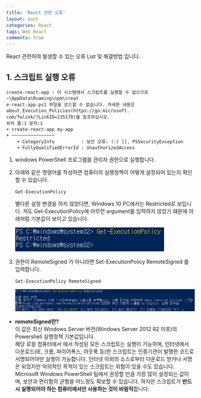 ```yaml
---
title: 'React 관련 오류'
layout: post
categories: React
tags: Web React
comments: true
---
```


React 관련하여 발생할 수 있는 오류 List 및 해결방법 입니다.

## 1. 스크립트 실행 오류
```
create-react-app : 이 시스템에서 스크립트를 실행할 수 없으므로 ~\AppData\Roaming\npm\creat
e-react-app.ps1 파일을 로드할 수 없습니다. 자세한 내용은 about_Execution_Policies(https://go.microsoft.
com/fwlink/?LinkID=135170)를 참조하십시오.
위치 줄:1 문자:1
+ create-react-app my-app
+ ~~~~~~~~~~~~~~~~
    + CategoryInfo          : 보안 오류: (:) [], PSSecurityException
    + FullyQualifiedErrorId : UnauthorizedAccess
```

1) windows PowerShell 프로그램을 관리자 권한으로 실행합니다.  
2) 아래와 같은 명령어를 작성하면 컴퓨터의 실행정책이 어떻게 설정되어 있는지 확인할 수 있습니다.  
    ```
    Get-ExecutionPolicy
    ```  

   별다른 설정 변경을 하지 않았다면, Windows 10 PC에서는 Restricted로 보입니다. 저도 Get-ExecutionPolicy에 아무런 argument를 입력하지 않았기 떄문에 아래처럼 기본값이 보이고 있습니다.

   ![script-excution-error-now](/assets\img/script-excution-error-now.png)

3) 권한이 RemoteSigned 가 아니라면 Set-ExecutionPolicy RemoteSigned 를 입력합니다.  
    ```
    Set-ExecutionPolicy RemoteSigned
    ```
    ![script-excution-error-now2](/assets\img/script-excution-error-now2.png)
  - **remoteSigned란?**  
  이 값은 최신 Windows Server 버전(Windows Server 2012 R2 이후)의 Powershell 실행정책 기본값입니다.  
  해당 로컬 컴퓨터에서 에서 작성된 모든 스크립트는 실행이 가능하며, 인터넷에서 다운로드(IE, 크롬, 파이어폭스, 아웃룩 등)한 스크립트는 인증기관이 발행한 코드로 서명되어야만 실행이 가능합니다. 인터넷 이외의 소스로부터 다운로드 받거나 서명은 되었지만 악의적인 목적이 있는 스크립트는 위험이 있을 수도 있습니다.  
  Microsoft Windows PowerShell 팀에서 권장할 만큼 가장 많이 설정되는 값이며, 보안과 편리함의 균형을 어느정도 확보할 수 있습니다. 하지만 스크립트가 **반드시 실행되어야 하는 컴퓨터에서만 사용하는 것이 바람직**합니다.

<!--author-->